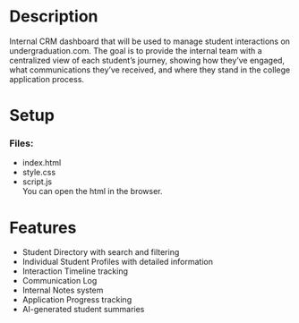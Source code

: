 # Description
Internal CRM dashboard that will be used to manage student interactions on undergraduation.com. The goal is to provide the internal team with a centralized view of each student’s journey, showing how they’ve engaged, what communications they’ve received, and where they stand in the college application process.

# Setup
### Files:
- index.html
- style.css
- script.js
<br>You can open the html in the browser.

# Features
- Student Directory with search and filtering
- Individual Student Profiles with detailed information
- Interaction Timeline tracking
- Communication Log
- Internal Notes system
- Application Progress tracking
- AI-generated student summaries
